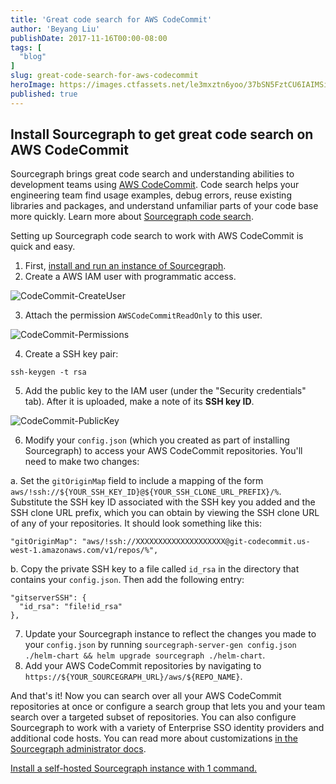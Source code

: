 ```yaml
---
title: 'Great code search for AWS CodeCommit'
author: 'Beyang Liu'
publishDate: 2017-11-16T00:00-08:00
tags: [
  "blog"
]
slug: great-code-search-for-aws-codecommit
heroImage: https://images.ctfassets.net/le3mxztn6yoo/37bSN5FztCU6IAIMSiqYgQ/ccd769ca77041b11b8daef49cba42da0/CodeCommit-PublicKey.png
published: true
---
```


<style>
{`
  p {
    overflow:scroll
  }
`}
</style>

## Install Sourcegraph to get great code search on AWS CodeCommit

Sourcegraph brings great code search and understanding abilities to development teams using [AWS CodeCommit](https://aws.amazon.com/codecommit/). Code search helps your engineering team find usage examples, debug errors, reuse existing libraries and packages, and understand unfamiliar parts of your code base more quickly. Learn more about [Sourcegraph code search](https://docs.sourcegraph.com/code_search).

Setting up Sourcegraph code search to work with AWS CodeCommit is quick and easy.

1. First, [install and run an instance of Sourcegraph](https://docs.sourcegraph.com/admin).
2. Create a AWS IAM user with programmatic access.

 <img alt="CodeCommit-CreateUser" src="//images.contentful.com/le3mxztn6yoo/750VgGMn84q6ciwoOKiGMi/a6007e31880c976df94f9ecde68dcf1a/CodeCommit-CreateUser.png" className="ba pa1 b--light-7 br2" />

3. Attach the permission `AWSCodeCommitReadOnly` to this user.

  <img alt="CodeCommit-Permissions" src="//images.contentful.com/le3mxztn6yoo/2vZ3AXk9Mc2MOGMIseQemg/e319cfd46a79fdf9237503f57e6c67c8/CodeCommit-Permissions.png" className="ba pa1 b--light-7 br2"/>

4. Create a SSH key pair:

  ```
  ssh-keygen -t rsa
  ```

5. Add the public key to the IAM user (under the "Security credentials" tab). After it is uploaded, make a note of its **SSH key ID**.

 <img alt="CodeCommit-PublicKey" src="//images.contentful.com/le3mxztn6yoo/37bSN5FztCU6IAIMSiqYgQ/ccd769ca77041b11b8daef49cba42da0/CodeCommit-PublicKey.png" className="ba pa1 b--light-7 br2" />

6. Modify your `config.json` (which you created as part of installing Sourcegraph) to access your AWS CodeCommit repositories. You'll need to make two changes:

 a. Set the `gitOriginMap` field to include a mapping of the form `aws/!ssh://${YOUR_SSH_KEY_ID}@${YOUR_SSH_CLONE_URL_PREFIX}/%`. Substitute the SSH key ID associated with the SSH key you added and the SSH clone URL prefix, which you can obtain by viewing the SSH clone URL of any of your repositories. It should look something like this:
  ```
  "gitOriginMap": "aws/!ssh://XXXXXXXXXXXXXXXXXXXX@git-codecommit.us-west-1.amazonaws.com/v1/repos/%",
  ```

 b. Copy the private SSH key to a file called `id_rsa` in the directory that contains your `config.json`. Then add the following entry:
  ```
  "gitserverSSH": {
    "id_rsa": "file!id_rsa"
  },
  ```

7. Update your Sourcegraph instance to reflect the changes you made to your `config.json` by running `sourcegraph-server-gen config.json ./helm-chart && helm upgrade sourcegraph ./helm-chart`.<br/>
8. Add your AWS CodeCommit repositories by navigating to `https://${YOUR_SOURCEGRAPH_URL}/aws/${REPO_NAME}`.

And that's it! Now you can search over all your AWS CodeCommit repositories at once or configure a search group that lets you and your team search over a targeted subset of repositories. You can also configure Sourcegraph to work with a variety of Enterprise SSO identity providers and additional code hosts. You can read more about customizations [in the Sourcegraph administrator docs](https://docs.sourcegraph.com/admin).

[Install a self-hosted Sourcegraph instance with 1 command.](https://docs.sourcegraph.com/#quickstart)
